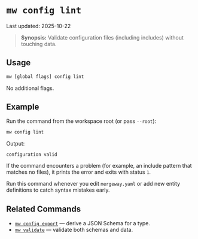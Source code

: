# `mw config lint`

Last updated: 2025-10-22

> **Synopsis:** Validate configuration files (including includes) without touching data.

## Usage

```bash
mw [global flags] config lint
```

No additional flags.

## Example

Run the command from the workspace root (or pass `--root`):

```bash
mw config lint
```

Output:

```
configuration valid
```

If the command encounters a problem (for example, an include pattern that matches no files), it prints the error and exits with status `1`.

Run this command whenever you edit `mergeway.yaml` or add new entity definitions to catch syntax mistakes early.

## Related Commands

- [`mw config export`](config-export.md) — derive a JSON Schema for a type.
- [`mw validate`](validate.md) — validate both schemas and data.
